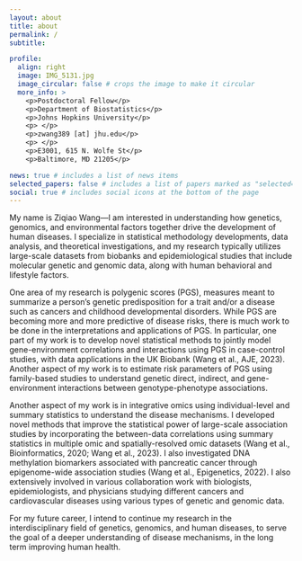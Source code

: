 ```yaml
---
layout: about
title: about
permalink: /
subtitle: 

profile:
  align: right
  image: IMG_5131.jpg
  image_circular: false # crops the image to make it circular
  more_info: >
    <p>Postdoctoral Fellow</p>
    <p>Department of Biostatistics</p>
    <p>Johns Hopkins University</p>
    <p> </p>
    <p>zwang389 [at] jhu.edu</p>
    <p> </p>
    <p>E3001, 615 N. Wolfe St</p>
    <p>Baltimore, MD 21205</p>

news: true # includes a list of news items
selected_papers: false # includes a list of papers marked as "selected={true}"
social: true # includes social icons at the bottom of the page
---
```


My name is Ziqiao Wang—I am interested in understanding how genetics, genomics, and environmental factors together drive the development of human diseases. I specialize in statistical methodology developments, data analysis, and theoretical investigations, and my research typically utilizes large-scale datasets from biobanks and epidemiological studies that include molecular genetic and genomic data, along with human behavioral and lifestyle factors.

One area of my research is polygenic scores (PGS), measures meant to summarize a person’s genetic predisposition for a trait and/or a disease such as cancers and childhood developmental disorders. While PGS are becoming more and more predictive of disease risks, there is much work to be done in the interpretations and applications of PGS. In particular, one part of my work is to develop novel statistical methods to jointly model gene-environment correlations and interactions using PGS in case-control studies, with data applications in the UK Biobank (Wang et al., AJE, 2023). Another aspect of my work is to estimate risk parameters of PGS using family-based studies to understand genetic direct, indirect, and gene-environment interactions between genotype-phenotype associations.

Another aspect of my work is in integrative omics using individual-level and summary statistics to understand the disease mechanisms. I developed novel methods that improve the statistical power of large-scale association studies by incorporating the between-data correlations using summary statistics in multiple omic and spatially-resolved omic datasets (Wang et al., Bioinformatics, 2020; Wang et al., 2023). I also investigated DNA methylation biomarkers associated with pancreatic cancer through epigenome-wide association studies (Wang et al., Epigenetics, 2022). I also extensively involved in various collaboration work with biologists, epidemiologists, and physicians studying different cancers and cardiovascular diseases using various types of genetic and genomic data.

For my future career, I intend to continue my research in the interdisciplinary field of genetics, genomics, and human diseases, to serve the goal of a deeper understanding of disease mechanisms, in the long term improving human health.

